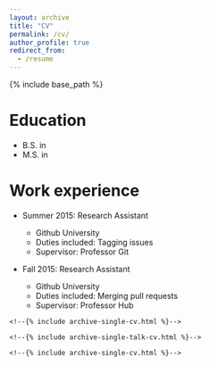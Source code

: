 ```yaml
---
layout: archive
title: "CV"
permalink: /cv/
author_profile: true
redirect_from:
  - /resume
---
```


{% include base_path %}

Education
======
* B.S. in 
* M.S. in 

Work experience
======
* Summer 2015: Research Assistant
  * Github University
  * Duties included: Tagging issues
  * Supervisor: Professor Git

* Fall 2015: Research Assistant
  * Github University
  * Duties included: Merging pull requests
  * Supervisor: Professor Hub
  
<!--Publications-->
<!--======-->
  <!--<ul>{% for post in site.publications %}-->
    <!--{% include archive-single-cv.html %}-->
  <!--{% endfor %}</ul>-->
  
<!--Talks-->
<!--======-->
  <!--<ul>{% for post in site.talks %}-->
    <!--{% include archive-single-talk-cv.html %}-->
  <!--{% endfor %}</ul>-->
  
<!--Teaching-->
<!--======-->
  <!--<ul>{% for post in site.teaching %}-->
    <!--{% include archive-single-cv.html %}-->
  <!--{% endfor %}</ul>-->
  
<!--Service and leadership-->
<!--======-->
<!--* Currently signed in to 43 different slack teams-->

